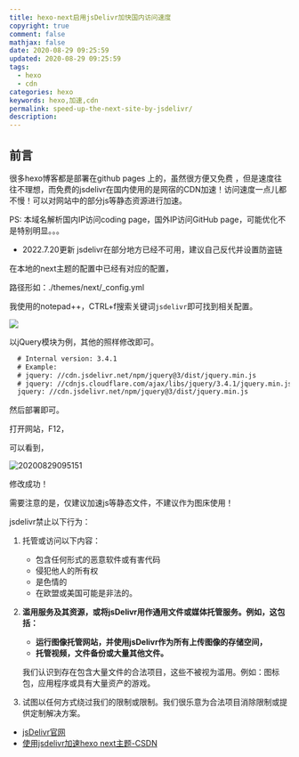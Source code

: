 ```yaml
---
title: hexo-next启用jsDelivr加快国内访问速度
copyright: true
comment: false
mathjax: false
date: 2020-08-29 09:25:59
updated: 2020-08-29 09:25:59
tags:
  - hexo
  - cdn
categories: hexo
keywords: hexo,加速,cdn
permalink: speed-up-the-next-site-by-jsdelivr/
description:
---
```


## 前言

很多hexo博客都是部署在github pages 上的，虽然很方便又免费 ，但是速度往往不理想，而免费的jsdelivr在国内使用的是网宿的CDN加速！访问速度一点儿都不慢！可以对网站中的部分js等静态资源进行加速。

PS: 本域名解析国内IP访问coding page，国外IP访问GitHub page，可能优化不是特别明显。。。

- 2022.7.20更新 jsdelivr在部分地方已经不可用，建议自己反代并设置防盗链

<!-- more -->

在本地的next主题的配置中已经有对应的配置，

路径形如：./themes/next/_config.yml

我使用的notepad++，CTRL+f搜索关键词`jsdelivr`即可找到相关配置。

![](https://cdn.zyha.cn/blog/093624.png?x-oss-process=style/blog)

以jQuery模块为例，其他的照样修改即可。

```txt
  # Internal version: 3.4.1
  # Example:
  # jquery: //cdn.jsdelivr.net/npm/jquery@3/dist/jquery.min.js
  # jquery: //cdnjs.cloudflare.com/ajax/libs/jquery/3.4.1/jquery.min.js
  jquery: //cdn.jsdelivr.net/npm/jquery@3/dist/jquery.min.js
```

然后部署即可。

打开网站，F12，

可以看到，

![20200829095151](https://cdn.zyha.cn/blog/20200829095151.png?x-oss-process=style/blog)

修改成功！

需要注意的是，仅建议加速js等静态文件，不建议作为图床使用！

jsdelivr禁止以下行为：

1. 托管或访问以下内容：

   - 包含任何形式的恶意软件或有害代码
   - 侵犯他人的所有权
   - 是色情的
   - 在欧盟或美国可能是非法的。

2. **滥用服务及其资源，或将jsDelivr用作通用文件或媒体托管服务。例如，这包括：**

   - **运行图像托管网站，并使用jsDelivr作为所有上传图像的存储空间，**
   - **托管视频，文件备份或大量其他文件。**

   我们认识到存在包含大量文件的合法项目，这些不被视为滥用。例如：图标包，应用程序或具有大量资产的游戏。

3. 试图以任何方式绕过我们的限制或限制。我们很乐意为合法项目消除限制或提供定制解决方案。

- [jsDelivr官网](https://www.jsdelivr.com/)
- [使用jsdelivr加速hexo next主题-CSDN](https://blog.csdn.net/RayDon03/article/details/104398759/)
